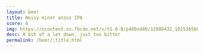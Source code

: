 ```yaml
---
layout: beer
title: Noisy minor anzus IPA
score: 6
img: https://scontent.xx.fbcdn.net/v/t1.0-0/p480x480/12088432_10153656866828745_7848120632268756477_n.jpg?oh=7797495fd6138edb6209324951964456&oe=5888E3B6
desc: A bit of a let down, just too bitter
permalink: /beer/:title.html
---
```

